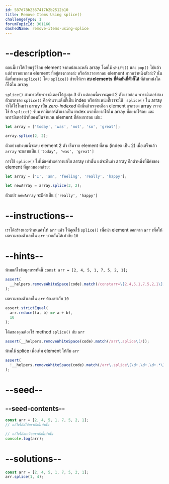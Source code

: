 ```yaml
---
id: 587d78b2367417b2b2512b10
title: Remove Items Using splice()
challengeType: 1
forumTopicId: 301166
dashedName: remove-items-using-splice
---
```


# --description--

ตอนนี้เราได้เรียนรู้วิธีลบ element จากหน้าและหลัง array โดยใช้ `shift()` และ `pop()` ไปแล้ว แต่ถ้าเราอยากลบ element ที่อยู่ตรงกลางล่ะ หรือถ้าเราอยากลบ element มากกว่าหนึ่งตัวล่ะ? นั่นคือที่มาของ `splice()` โดย `splice()` ช่วยให้เรา **ลบ elements ที่ติดกันกี่ตัวก็ได้** ที่ตำแหน่งใดก็ได้ใน array

`splice()` สามารถรับพารามิเตอร์ได้สูงสุด 3 ตัว แต่ตอนนี้เราจะดูแค่ 2 ตัวแรกก่อน 
พารามิเตอร์สองตัวแรกของ `splice()` คือจำนวนเต็มที่เป็น index หรือตำแหน่งที่เราจะใช้ ` splice()` ใน array จำได้ใช่ไหมว่า array เป็น *zero-indexed* ดังนั้นถ้าเราจะเลือก element แรกของ array เราจะใช้ `0` 
`splice()` รับพารามิเตอร์ตัวแรกเป็น index แรกที่อยากให้ใน array ที่อยากให้ลบ และพารามิเตอร์ตัวที่สองเป็นจำนวน element ที่ต้องการลบ เช่น:

```js
let array = ['today', 'was', 'not', 'so', 'great'];

array.splice(2, 2);
```

ตัวอย่างข่างบนนี้จะลบ element 2 ตัว เริ่มจาก element ที่สาม (index เป็น 2) เมื่อเสร็จแล้ว `array` จะกลายเป็น `['today', 'was', 'great']`

การใช้ `splice()` ไม่ได้แค่ทำแค่การแก้ไข array เท่านั้น แต่จะคืนค่า array อีกตัวหนึ่งที่มีค่าของ element ที่ถูกลบออกด้วย:

```js
let array = ['I', 'am', 'feeling', 'really', 'happy'];

let newArray = array.splice(3, 2);
```

ตัวแปร `newArray` จะมีค่าเป็น `['really', 'happy']`

# --instructions--

เราได้สร้างและกำหนดค่าให้ `arr` แล้ว ให้คุณใช้ `splice()` เพื่อนำ element ออกจาก `arr` เพื่อให้ผลรวมของตัวเลขใน `arr` บวกกันได้เท่ากับ `10`

# --hints--

ห้ามแก้ไขข้อมูลบรรทัดนี้ `const arr = [2, 4, 5, 1, 7, 5, 2, 1];`

```js
assert(
  __helpers.removeWhiteSpace(code).match(/constarr=\[2,4,5,1,7,5,2,1\];?/)
);
```

ผลรวมของตัวเลขใน `arr` ต้องเท่ากับ `10`

```js
assert.strictEqual(
  arr.reduce((a, b) => a + b),
  10
);
```

โค้ดของคุณต้องใช้ method `splice()` กับ `arr`

```js
assert(__helpers.removeWhiteSpace(code).match(/arr\.splice\(/));
```

ห้ามใช้ splice เพื่อเพิ่ม element ให้กับ `arr`

```js
assert(
  !__helpers.removeWhiteSpace(code).match(/arr\.splice\(\d+,\d+,\d+.*\)/g)
);
```

# --seed--

## --seed-contents--

```js
const arr = [2, 4, 5, 1, 7, 5, 2, 1];
// แก้ไขโค้ดใต้บรรทัดนี้เท่านั้น

// แก้ไขโค้ดเหนือบรรทัดนี้เท่านั้น
console.log(arr);
```

# --solutions--

```js
const arr = [2, 4, 5, 1, 7, 5, 2, 1];
arr.splice(1, 4);
```
